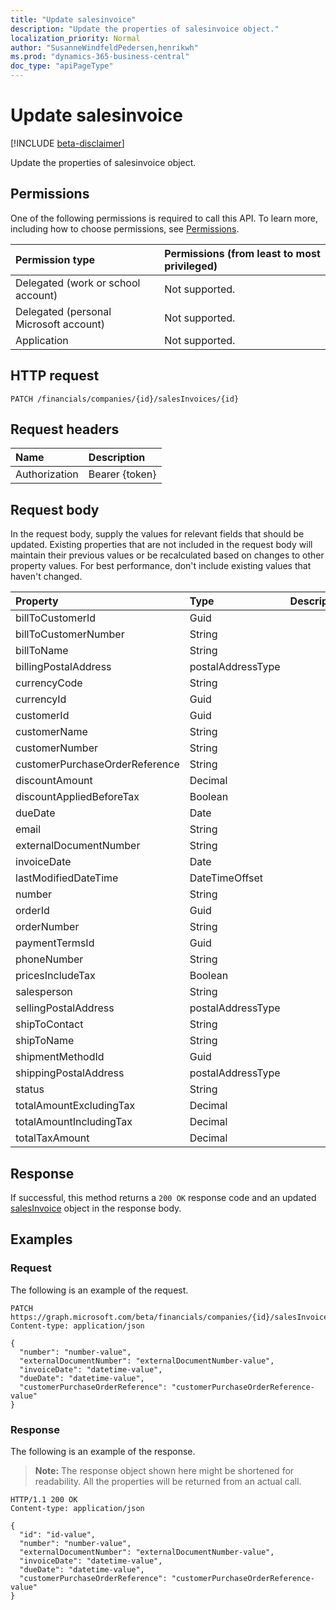 ```yaml
---
title: "Update salesinvoice"
description: "Update the properties of salesinvoice object."
localization_priority: Normal
author: "SusanneWindfeldPedersen,henrikwh"
ms.prod: "dynamics-365-business-central"
doc_type: "apiPageType"
---
```


# Update salesinvoice

[!INCLUDE [beta-disclaimer](../../includes/beta-disclaimer.md)]

Update the properties of salesinvoice object.

## Permissions

One of the following permissions is required to call this API. To learn more, including how to choose permissions, see [Permissions](/graph/permissions-reference).

| Permission type                        | Permissions (from least to most privileged) |
|:---------------------------------------|:--------------------------------------------|
| Delegated (work or school account)     | Not supported. |
| Delegated (personal Microsoft account) | Not supported. |
| Application                            | Not supported. |

## HTTP request

<!-- { "blockType": "ignored" } -->

```http
PATCH /financials/companies/{id}/salesInvoices/{id}
```

## Request headers

| Name       | Description|
|:-----------|:-----------|
| Authorization | Bearer {token} |

## Request body

In the request body, supply the values for relevant fields that should be updated. Existing properties that are not included in the request body will maintain their previous values or be recalculated based on changes to other property values. For best performance, don't include existing values that haven't changed.

| Property     | Type        | Description |
|:-------------|:------------|:------------|
|billToCustomerId|Guid||
|billToCustomerNumber|String||
|billToName|String||
|billingPostalAddress|postalAddressType||
|currencyCode|String||
|currencyId|Guid||
|customerId|Guid||
|customerName|String||
|customerNumber|String||
|customerPurchaseOrderReference|String||
|discountAmount|Decimal||
|discountAppliedBeforeTax|Boolean||
|dueDate|Date||
|email|String||
|externalDocumentNumber|String||
|invoiceDate|Date||
|lastModifiedDateTime|DateTimeOffset||
|number|String||
|orderId|Guid||
|orderNumber|String||
|paymentTermsId|Guid||
|phoneNumber|String||
|pricesIncludeTax|Boolean||
|salesperson|String||
|sellingPostalAddress|postalAddressType||
|shipToContact|String||
|shipToName|String||
|shipmentMethodId|Guid||
|shippingPostalAddress|postalAddressType||
|status|String||
|totalAmountExcludingTax|Decimal||
|totalAmountIncludingTax|Decimal||
|totalTaxAmount|Decimal||

## Response

If successful, this method returns a `200 OK` response code and an updated [salesInvoice](../resources/dynamics-salesinvoice.md) object in the response body.

## Examples

### Request

The following is an example of the request.
<!-- {
  "blockType": "request",
  "name": "update_salesinvoice"
}-->

```http
PATCH https://graph.microsoft.com/beta/financials/companies/{id}/salesInvoices/{id}
Content-type: application/json

{
  "number": "number-value",
  "externalDocumentNumber": "externalDocumentNumber-value",
  "invoiceDate": "datetime-value",
  "dueDate": "datetime-value",
  "customerPurchaseOrderReference": "customerPurchaseOrderReference-value"
}
```

### Response

The following is an example of the response.

> **Note:** The response object shown here might be shortened for readability. All the properties will be returned from an actual call.

<!-- {
  "blockType": "response",
  "truncated": true,
  "@odata.type": "microsoft.graph.salesInvoice"
} -->

```http
HTTP/1.1 200 OK
Content-type: application/json

{
  "id": "id-value",
  "number": "number-value",
  "externalDocumentNumber": "externalDocumentNumber-value",
  "invoiceDate": "datetime-value",
  "dueDate": "datetime-value",
  "customerPurchaseOrderReference": "customerPurchaseOrderReference-value"
}
```

<!-- uuid: 16cd6b66-4b1a-43a1-adaf-3a886856ed98
2019-02-04 14:57:30 UTC -->
<!-- {
  "type": "#page.annotation",
  "description": "Update salesinvoice",
  "keywords": "",
  "section": "documentation",
  "tocPath": ""
}-->